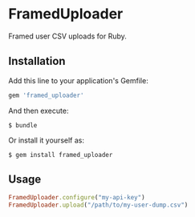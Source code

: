 # FramedUploader

Framed user CSV uploads for Ruby.

## Installation

Add this line to your application's Gemfile:

```ruby
gem 'framed_uploader'
```

And then execute:

    $ bundle

Or install it yourself as:

    $ gem install framed_uploader

## Usage

```ruby
FramedUploader.configure("my-api-key")
FramedUploader.upload("/path/to/my-user-dump.csv")
```
